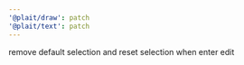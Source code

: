 ```yaml
---
'@plait/draw': patch
'@plait/text': patch
---
```


remove default selection and reset selection when enter edit
